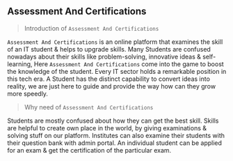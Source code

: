 

## Assessment And Certifications

> Introduction of ``Assessment And Certifications``

``Assessment And Certifications`` is an online platform that examines the skill of an IT student & helps to upgrade skills. Many Students are confused nowadays about their skills like problem-solving, innovative ideas & self-learning, Here ``Assessment And Certifications`` come into the game to boost the knowledge of the student. Every IT sector holds a remarkable position in this tech era. A Student has the distinct capability to convert ideas into reality, we are just here to guide and provide the way how can they grow more speedly. 


> Why need of ```Assessment And Certifications```

Students are mostly confused about how they can get the best skill. Skills are helpful to create own place in the world, by giving examinations & solving stuff on our platform. Institutes can also examine their students with their question bank with admin portal. An individual student can be applied for an exam & get the certification of the particular exam.

